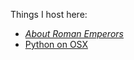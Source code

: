 <!--
.. title: Resources
.. slug: resources
.. date: 2018-04-09 11:42:24 UTC-05:00
.. tags: resources
.. category: 
.. link: 
.. description: 
.. type: text
-->

Things I host here:

 - [*About Roman Emperors*](/resources/roman-emperors/)
 - [Python on OSX](/python-on-osx/)
 

